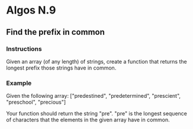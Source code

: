 # Algos N.9

## Find the prefix in common


### Instructions

Given an array (of any length) of strings, create a function that returns the longest prefix those strings have in common.

### Example
Given the following array: ["predestined", "predetermined", "prescient", "preschool", "precious"]

Your function should return the string "pre". "pre" is the longest sequence of characters that the elements in the given array have in common. 

